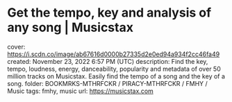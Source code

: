# Get the tempo, key and analysis of any song | Musicstax

cover: https://i.scdn.co/image/ab67616d0000b27335d2e0ed94a934f2cc46fa49
created: November 23, 2022 6:57 PM (UTC)
description: Find the key, tempo, loudness, energy, danceability, popularity and metadata of over 50 million tracks on Musicstax. Easily find the tempo of a song and the key of a song.
folder: BOOKMRKS-MTHRFCKR / PIRACY-MTHRFCKR / FMHY / Music
tags: fmhy, music
url: https://musicstax.com
